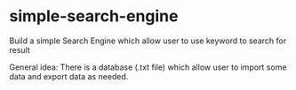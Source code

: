 # simple-search-engine
Build a simple Search Engine which allow user to use keyword to search for result

General idea: There is a database (.txt file) which allow user to import some data and export data as needed.